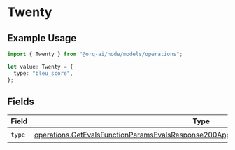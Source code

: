 # Twenty

## Example Usage

```typescript
import { Twenty } from "@orq-ai/node/models/operations";

let value: Twenty = {
  type: "bleu_score",
};
```

## Fields

| Field                                                                                                                                                                                              | Type                                                                                                                                                                                               | Required                                                                                                                                                                                           | Description                                                                                                                                                                                        |
| -------------------------------------------------------------------------------------------------------------------------------------------------------------------------------------------------- | -------------------------------------------------------------------------------------------------------------------------------------------------------------------------------------------------- | -------------------------------------------------------------------------------------------------------------------------------------------------------------------------------------------------- | -------------------------------------------------------------------------------------------------------------------------------------------------------------------------------------------------- |
| `type`                                                                                                                                                                                             | [operations.GetEvalsFunctionParamsEvalsResponse200ApplicationJSONResponseBodyData520Type](../../models/operations/getevalsfunctionparamsevalsresponse200applicationjsonresponsebodydata520type.md) | :heavy_check_mark:                                                                                                                                                                                 | N/A                                                                                                                                                                                                |